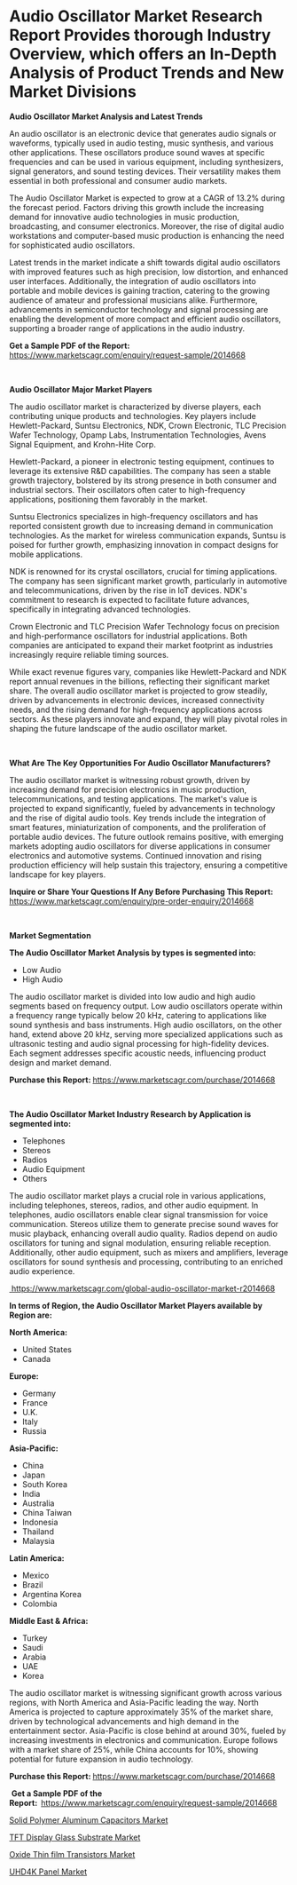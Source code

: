 <p><h1>Audio Oscillator Market Research Report Provides thorough Industry Overview, which offers an In-Depth Analysis of Product Trends and New Market Divisions</h1></p><p><strong>Audio Oscillator Market Analysis and Latest Trends</strong></p>
<p><p>An audio oscillator is an electronic device that generates audio signals or waveforms, typically used in audio testing, music synthesis, and various other applications. These oscillators produce sound waves at specific frequencies and can be used in various equipment, including synthesizers, signal generators, and sound testing devices. Their versatility makes them essential in both professional and consumer audio markets.</p><p>The Audio Oscillator Market is expected to grow at a CAGR of 13.2% during the forecast period. Factors driving this growth include the increasing demand for innovative audio technologies in music production, broadcasting, and consumer electronics. Moreover, the rise of digital audio workstations and computer-based music production is enhancing the need for sophisticated audio oscillators.</p><p>Latest trends in the market indicate a shift towards digital audio oscillators with improved features such as high precision, low distortion, and enhanced user interfaces. Additionally, the integration of audio oscillators into portable and mobile devices is gaining traction, catering to the growing audience of amateur and professional musicians alike. Furthermore, advancements in semiconductor technology and signal processing are enabling the development of more compact and efficient audio oscillators, supporting a broader range of applications in the audio industry.</p></p>
<p><strong>Get a Sample PDF of the Report:&nbsp;</strong> <a href="https://www.marketscagr.com/enquiry/request-sample/2014668?utm_campaign=2010&utm_medium=2&utm_source=Github&utm_content=ia&utm_term=29032025&utm_id=audio-oscillator">https://www.marketscagr.com/enquiry/request-sample/2014668</a></p>
<p>&nbsp;</p>
<p><strong>Audio Oscillator Major Market Players</strong></p>
<p><p>The audio oscillator market is characterized by diverse players, each contributing unique products and technologies. Key players include Hewlett-Packard, Suntsu Electronics, NDK, Crown Electronic, TLC Precision Wafer Technology, Opamp Labs, Instrumentation Technologies, Avens Signal Equipment, and Krohn-Hite Corp.</p><p>Hewlett-Packard, a pioneer in electronic testing equipment, continues to leverage its extensive R&D capabilities. The company has seen a stable growth trajectory, bolstered by its strong presence in both consumer and industrial sectors. Their oscillators often cater to high-frequency applications, positioning them favorably in the market.</p><p>Suntsu Electronics specializes in high-frequency oscillators and has reported consistent growth due to increasing demand in communication technologies. As the market for wireless communication expands, Suntsu is poised for further growth, emphasizing innovation in compact designs for mobile applications.</p><p>NDK is renowned for its crystal oscillators, crucial for timing applications. The company has seen significant market growth, particularly in automotive and telecommunications, driven by the rise in IoT devices. NDK's commitment to research is expected to facilitate future advances, specifically in integrating advanced technologies.</p><p>Crown Electronic and TLC Precision Wafer Technology focus on precision and high-performance oscillators for industrial applications. Both companies are anticipated to expand their market footprint as industries increasingly require reliable timing sources.</p><p>While exact revenue figures vary, companies like Hewlett-Packard and NDK report annual revenues in the billions, reflecting their significant market share. The overall audio oscillator market is projected to grow steadily, driven by advancements in electronic devices, increased connectivity needs, and the rising demand for high-frequency applications across sectors. As these players innovate and expand, they will play pivotal roles in shaping the future landscape of the audio oscillator market.</p></p>
<p>&nbsp;</p>
<p><strong>What Are The Key Opportunities For Audio Oscillator Manufacturers?</strong></p>
<p><p>The audio oscillator market is witnessing robust growth, driven by increasing demand for precision electronics in music production, telecommunications, and testing applications. The market's value is projected to expand significantly, fueled by advancements in technology and the rise of digital audio tools. Key trends include the integration of smart features, miniaturization of components, and the proliferation of portable audio devices. The future outlook remains positive, with emerging markets adopting audio oscillators for diverse applications in consumer electronics and automotive systems. Continued innovation and rising production efficiency will help sustain this trajectory, ensuring a competitive landscape for key players.</p></p>
<p><strong>Inquire or Share Your Questions If Any Before Purchasing This Report:</strong> <a href="https://www.marketscagr.com/enquiry/pre-order-enquiry/2014668?utm_campaign=2010&utm_medium=2&utm_source=Github&utm_content=ia&utm_term=29032025&utm_id=audio-oscillator">https://www.marketscagr.com/enquiry/pre-order-enquiry/2014668</a></p>
<p>&nbsp;</p>
<p><strong>Market Segmentation</strong></p>
<p><strong>The Audio Oscillator Market Analysis by types is segmented into:</strong></p>
<p><ul><li>Low Audio</li><li>High Audio</li></ul></p>
<p><p>The audio oscillator market is divided into low audio and high audio segments based on frequency output. Low audio oscillators operate within a frequency range typically below 20 kHz, catering to applications like sound synthesis and bass instruments. High audio oscillators, on the other hand, extend above 20 kHz, serving more specialized applications such as ultrasonic testing and audio signal processing for high-fidelity devices. Each segment addresses specific acoustic needs, influencing product design and market demand.</p></p>
<p><strong>Purchase this Report:&nbsp;</strong><a href="https://www.marketscagr.com/purchase/2014668?utm_campaign=2010&utm_medium=2&utm_source=Github&utm_content=ia&utm_term=29032025&utm_id=audio-oscillator">https://www.marketscagr.com/purchase/2014668</a></p>
<p>&nbsp;</p>
<p><strong>The Audio Oscillator Market Industry Research by Application is segmented into:</strong></p>
<p><ul><li>Telephones</li><li>Stereos</li><li>Radios</li><li>Audio Equipment</li><li>Others</li></ul></p>
<p><p>The audio oscillator market plays a crucial role in various applications, including telephones, stereos, radios, and other audio equipment. In telephones, audio oscillators enable clear signal transmission for voice communication. Stereos utilize them to generate precise sound waves for music playback, enhancing overall audio quality. Radios depend on audio oscillators for tuning and signal modulation, ensuring reliable reception. Additionally, other audio equipment, such as mixers and amplifiers, leverage oscillators for sound synthesis and processing, contributing to an enriched audio experience.</p></p>
<p><a href="https://www.marketscagr.com/global-audio-oscillator-market-r2014668?utm_campaign=2010&utm_medium=2&utm_source=Github&utm_content=ia&utm_term=29032025&utm_id=audio-oscillator">&nbsp;https://www.marketscagr.com/global-audio-oscillator-market-r2014668</a></p>
<p><strong>In terms of Region, the Audio Oscillator Market Players available by Region are:</strong></p>
<p>
    <p> <strong> North America: </strong>
        <ul>
            <li>United States</li>
            <li>Canada</li>
        </ul>
        </p> 
    <p> <strong> Europe: </strong>
        <ul>
            <li>Germany</li>
            <li>France</li>
            <li>U.K.</li>
            <li>Italy</li>
            <li>Russia</li>
        </ul>
        </p> 
    <p> <strong> Asia-Pacific: </strong>
        <ul>
            <li>China</li>
            <li>Japan</li>
            <li>South Korea</li>
            <li>India</li>
            <li>Australia</li>
            <li>China Taiwan</li>
            <li>Indonesia</li>
            <li>Thailand</li>
            <li>Malaysia</li>
        </ul>
        </p> 
    <p> <strong> Latin America: </strong>
        <ul>
            <li>Mexico</li>
            <li>Brazil</li>
            <li>Argentina Korea</li>
            <li>Colombia</li>
        </ul>
        </p> 
    <p> <strong> Middle East & Africa: </strong>
        <ul>
            <li>Turkey</li>
            <li>Saudi</li>
            <li>Arabia</li>
            <li>UAE</li>
            <li>Korea</li>
        </ul>
    </p>
    </p>
<p><p>The audio oscillator market is witnessing significant growth across various regions, with North America and Asia-Pacific leading the way. North America is projected to capture approximately 35% of the market share, driven by technological advancements and high demand in the entertainment sector. Asia-Pacific is close behind at around 30%, fueled by increasing investments in electronics and communication. Europe follows with a market share of 25%, while China accounts for 10%, showing potential for future expansion in audio technology.</p></p>
<p><strong>Purchase this Report: </strong><a href="https://www.marketscagr.com/purchase/2014668?utm_campaign=2010&utm_medium=2&utm_source=Github&utm_content=ia&utm_term=29032025&utm_id=audio-oscillator">https://www.marketscagr.com/purchase/2014668</a></p>
<p>&nbsp;<strong>Get a Sample PDF of the Report:&nbsp;&nbsp;</strong><a href="https://www.marketscagr.com/enquiry/request-sample/2014668?utm_campaign=2010&utm_medium=2&utm_source=Github&utm_content=ia&utm_term=29032025&utm_id=audio-oscillator">https://www.marketscagr.com/enquiry/request-sample/2014668</a></p>
<p><strong></strong></p>
<p><p><a href="https://github.com/mahnoor2003/Market-Research-Report-List-7/blob/main/solid-polymer-aluminum-capacitors-market.md?utm_campaign=2010&utm_medium=2&utm_source=Github&utm_content=ia&utm_term=29032025&utm_id=audio-oscillator">Solid Polymer Aluminum Capacitors Market</a></p><p><a href="https://github.com/beberjuban9a/Market-Research-Report-List-1/blob/main/tft-display-glass-substrate-market.md?utm_campaign=2010&utm_medium=2&utm_source=Github&utm_content=ia&utm_term=29032025&utm_id=audio-oscillator">TFT Display Glass Substrate Market</a></p><p><a href="https://github.com/BryceTownsendr/Market-Research-Report-List-7/blob/main/oxide-thin-film-transistors-market.md?utm_campaign=2010&utm_medium=2&utm_source=Github&utm_content=ia&utm_term=29032025&utm_id=audio-oscillator">Oxide Thin film Transistors Market</a></p><p><a href="https://github.com/camacrokesw2/Market-Research-Report-List-1/blob/main/uhd4k-panel-market.md?utm_campaign=2010&utm_medium=2&utm_source=Github&utm_content=ia&utm_term=29032025&utm_id=audio-oscillator">UHD4K Panel Market</a></p></p>